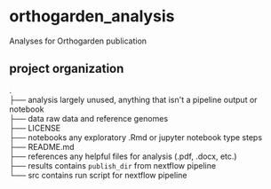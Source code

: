 # orthogarden_analysis
Analyses for Orthogarden publication

## project organization

.  
├── analysis   largely unused, anything that isn't a pipeline output or notebook  
├── data       raw data and reference genomes  
├── LICENSE  
├── notebooks  any exploratory .Rmd or jupyter notebook type steps  
├── README.md  
├── references any helpful files for analysis (.pdf, .docx, etc.)  
├── results    contains `publish_dir` from nextflow pipeline  
└── src        contains run script for nextflow pipeline  


